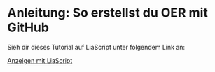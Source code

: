 # Anleitung: So erstellst du OER mit GitHub

Sieh dir dieses Tutorial auf LiaScript unter folgendem Link an:


[Anzeigen mit LiaScript](https://liascript.github.io/course/?https://raw.githubusercontent.com/rpi-virtuell/oer-github-tutorial-liascript/main/tutorial.md#)
